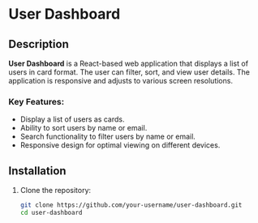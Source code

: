 # User Dashboard

## Description

**User Dashboard** is a React-based web application that displays a list of users in card format. The user can filter, sort, and view user details. The application is responsive and adjusts to various screen resolutions.

### Key Features:
- Display a list of users as cards.
- Ability to sort users by name or email.
- Search functionality to filter users by name or email.
- Responsive design for optimal viewing on different devices.

## Installation

1. Clone the repository:
   ```bash
   git clone https://github.com/your-username/user-dashboard.git
   cd user-dashboard
